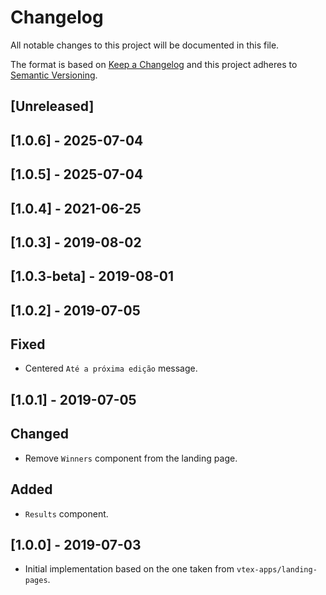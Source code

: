 # Changelog

All notable changes to this project will be documented in this file.

The format is based on [Keep a Changelog](http://keepachangelog.com/en/1.0.0/)
and this project adheres to [Semantic Versioning](http://semver.org/spec/v2.0.0.html).

## [Unreleased]

## [1.0.6] - 2025-07-04

## [1.0.5] - 2025-07-04

## [1.0.4] - 2021-06-25

## [1.0.3] - 2019-08-02

## [1.0.3-beta] - 2019-08-01

## [1.0.2] - 2019-07-05
## Fixed

- Centered `Até a próxima edição` message.

## [1.0.1] - 2019-07-05
## Changed

- Remove `Winners` component from the landing page.

## Added

- `Results` component.

## [1.0.0] - 2019-07-03

- Initial implementation based on the one taken from `vtex-apps/landing-pages`.
